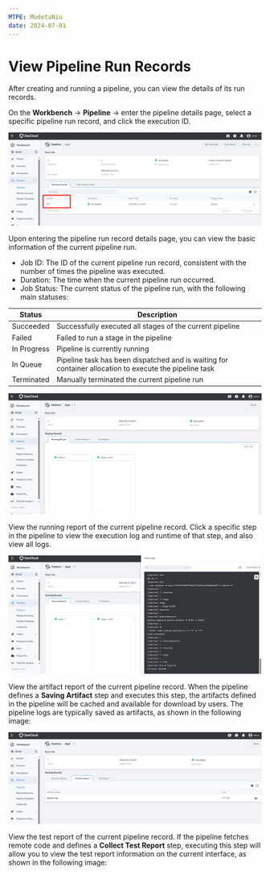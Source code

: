 ```yaml
---
MTPE: ModetaNiu
date: 2024-07-01
---
```


# View Pipeline Run Records

After creating and running a pipeline, you can view the details of its run records.

On the __Workbench__ -> __Pipeline__ -> enter the pipeline details page, select a specific pipeline run record, 
and click the execution ID.

![Pipeline](../../../images/detail-run1.png)

Upon entering the pipeline run record details page, you can view the basic information of the current pipeline run.

- Job ID: The ID of the current pipeline run record, consistent with the number of times the pipeline was executed.
- Duration: The time when the current pipeline run occurred.
- Job Status: The current status of the pipeline run, with the following main statuses:

| Status    | Description                                         |
| --------- | --------------------------------------------------- |
| Succeeded| Successfully executed all stages of the current pipeline |
| Failed    | Failed to run a stage in the pipeline                 |
| In Progress | Pipeline is currently running                        |
| In Queue  | Pipeline task has been dispatched and is waiting for container allocation to execute the pipeline task |
| Terminated| Manually terminated the current pipeline run          |

![Running report](../../../images/detail-run2.png)

View the running report of the current pipeline record. Click a specific step in the pipeline to view
the execution log and runtime of that step, and also view all logs.

![Log](../../../images/detail-run3.png)

View the artifact report of the current pipeline record. When the pipeline defines a __Saving Artifact__ step
and executes this step, the artifacts defined in the pipeline will be cached and available for download by users.
The pipeline logs are typically saved as artifacts, as shown in the following image:

![Log](../../../images/detail-run4.png)

View the test report of the current pipeline record. If the pipeline fetches remote code and defines a __Collect Test Report__ step, executing this step will allow you to view the test report information on the current interface, as shown in the following image:

<!-- Add image later -->
